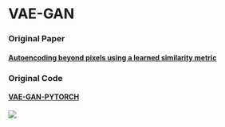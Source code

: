 VAE-GAN
===
### Original Paper  
#### [Autoencoding beyond pixels using a learned similarity metric](https://arxiv.org/pdf/1512.09300.pdf "游標顯示")
### Original Code  
#### [VAE-GAN-PYTORCH](https://github.com/rishabhd786/VAE-GAN-PYTORCH?source=post_page-----8f9db4aeb7a2-------------------------------- "游標顯示")

![](https://drive.google.com/file/d/16t-8ykjSGeGcFCut1mC1oK3-xdT31WyX/view?usp=sharing)  


